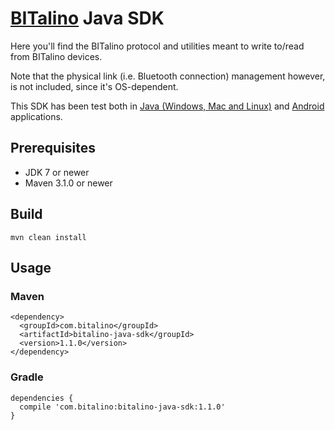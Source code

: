 [BITalino](http://www.bitalino.com) Java SDK
=============================================

Here you'll find the BITalino protocol and utilities meant to write to/read from BITalino devices.

Note that the physical link (i.e. Bluetooth connection) management however, is not included, since it's OS-dependent.

This SDK has been test both in [Java (Windows, Mac and Linux)](https://github.com/bitalino/bitalino-java-example) and [Android](https://github.com/bitalino/bitalino-android-example) applications.

## Prerequisites
- JDK 7 or newer
- Maven 3.1.0 or newer

## Build

```
mvn clean install
```

## Usage

### Maven

```
<dependency>
  <groupId>com.bitalino</groupId>
  <artifactId>bitalino-java-sdk</groupId>
  <version>1.1.0</version>
</dependency>
```

### Gradle

```
dependencies {
  compile 'com.bitalino:bitalino-java-sdk:1.1.0'
}
```
